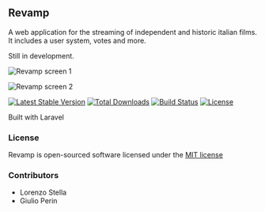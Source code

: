## Revamp
A web application for the streaming of independent and historic italian films. It includes a user system, votes and more.

Still in development.

![Revamp screen 1](https://lh4.googleusercontent.com/4D4gtMbs6ll36FX0U8n9l3vxAXeX1u_QxUXdcHbT7Ojztq8r6rgRrjyElO5pUWYtR8X02bhupnXaympXQR-Nyo38gZX0Ug1vpIRr0teQ406WfTDe6r36pytfzEJikK2LXg)

![Revamp screen 2](https://lh5.googleusercontent.com/m_hybewSh7e9TKFPdKYfSxMNG59NMwtv0m0p_crZd1KAjdEX_ROYKzEUmJ0Vq4FsEd9_spv9HRCEl62MDddF4AEQEsE2NBYDeDWjcvHjmHr6VMsCxEHeUmKHMEUsaewixQ)


[![Latest Stable Version](https://poser.pugx.org/laravel/framework/version.png)](https://packagist.org/packages/laravel/framework) [![Total Downloads](https://poser.pugx.org/laravel/framework/d/total.png)](https://packagist.org/packages/laravel/framework) [![Build Status](https://travis-ci.org/laravel/framework.png)](https://travis-ci.org/laravel/framework) [![License](https://poser.pugx.org/laravel/framework/license.png)](https://packagist.org/packages/laravel/framework)

Built with Laravel

### License

Revamp is open-sourced software licensed under the [MIT license](http://opensource.org/licenses/MIT)

### Contributors
- Lorenzo Stella
- Giulio Perin
